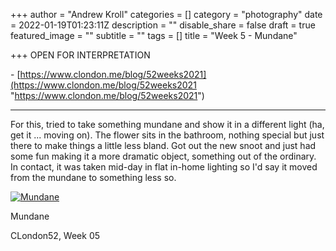 +++
author = "Andrew Kroll"
categories = []
category = "photography"
date = 2022-01-19T01:23:11Z
description = ""
disable_share = false
draft = true
featured_image = ""
subtitle = ""
tags = []
title = "Week 5 - Mundane"

+++
OPEN FOR INTERPRETATION

\- [https://www.clondon.me/blog/52weeks2021](https://www.clondon.me/blog/52weeks2021 "https://www.clondon.me/blog/52weeks2021")

***

For this, tried to take something mundane and show it in a different light (ha, get it ... moving on). The flower sits in the bathroom, nothing special but just there to make things a little less bland. Got out the new snoot and just had some fun making it a more dramatic object, something out of the ordinary. In contact, it was taken mid-day in flat in-home lighting so I'd say it moved from the mundane to something less so.

[![Mundane](https://photos.smugmug.com/C-London-52-2021/Challenge-Pictures/i-DhTSDKN/0/41f60279/XL/313A0024-XL.jpg)](https://www.krolla.net/C-London-52-2021/Challenge-Pictures/i-DhTSDKN)

Mundane

CLondon52, Week 05